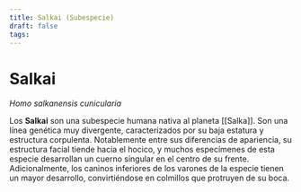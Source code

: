 ```yaml
---
title: Salkai (Subespecie)
draft: false
tags:
---
```

# Salkai

*Homo salkanensis cunicularia*

Los **Salkai** son una subespecie humana nativa al planeta [[Salka]]. Son una línea genética muy divergente, caracterizados por su baja estatura y estructura corpulenta. Notablemente entre sus diferencias de apariencia, su estructura facial tiende hacia el hocico, y muchos especímenes de esta especie desarrollan un cuerno singular en el centro de su frente. Adicionalmente, los caninos inferiores de los varones de la especie tienen un mayor desarrollo, convirtiéndose en colmillos que protruyen de su boca.